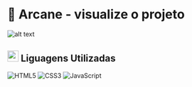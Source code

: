 # 👾 Arcane - visualize o projeto

![alt text](Emerson916/Arcane/tree/main/toREADME/to/img.jpg)





## <img src="https://media.giphy.com/media/1ynCEtlgMPAeNAqdnu/giphy.gif" width="25"> Liguagens Utilizadas
![HTML5](https://img.shields.io/badge/HTML5-E34F26?style=for-the-badge&logo=html5&logoColor=white)
![CSS3](https://img.shields.io/badge/CSS3-1572B6?style=for-the-badge&logo=css3&logoColor=white)
![JavaScript](https://img.shields.io/badge/JavaScript-F7DF1E?style=for-the-badge&logo=javascript&logoColor=black)

